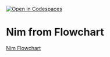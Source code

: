 [![Open in Codespaces](https://classroom.github.com/assets/launch-codespace-2972f46106e565e64193e422d61a12cf1da4916b45550586e14ef0a7c637dd04.svg)](https://classroom.github.com/open-in-codespaces?assignment_repo_id=18724951)
# Nim from Flowchart
[Nim Flowchart](https://lucid.app/lucidchart/ac8eab7e-07ad-4c94-afc9-96d047b71391/edit?viewport_loc=-429%2C-338%2C2849%2C1586%2CaedSqPTk4Pgh&invitationId=inv_cd42bbc5-a579-47d3-b3e3-3f2be7ef7145)
